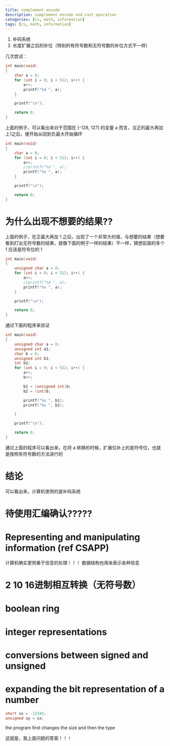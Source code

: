 ```yaml
---
title: complement encode
description: complement encode and cast operation
categories: [cs, math, information]
tags: [cs, math, information]
---
```



1. 补码系统
2. 长度扩展之后的补位（特别的有符号数和无符号数的补位方式不一样）


几次尝试：

```c
int main(void)
{
    char a = 0;
    for (int i = 0; i < 512; i++) {
        a++;
        printf("%d ", a);
    }

    printf("\n");

    return 0;
}

```
上面的例子，可以看出来对于范围在 [-128, 127] 的变量 a 而言，当正的最大再加上1之后，便开始从回到负最大开始循环


```c
int main(void)
{
    char a = 0;
    for (int i = 0; i < 512; i++) {
        a++;
        //printf("%d ", a);
        printf("%x ", a);
    }

    printf("\n");

    return 0;
}

```

# 为什么出现不想要的结果??
上面的例子，在正最大再加 1 之后，出现了一个非常大的值，与想要的结果（想要看到打出无符号数的结果，就像下面的例子一样的结果）不一样，猜想前面的多个 1 应该是符号位的 1

```c
int main(void)
{
    unsigned char a = 0;
    for (int i = 0; i < 512; i++) {
        a++;
        //printf("%d ", a);
        printf("%x ", a);
    }

    printf("\n");

    return 0;
}

```

通过下面的程序来验证
```c
int main(void)
{
    unsigned char a = 0;
    unsigned int a1;
    char b = 0;
    unsigned int b1;
    int b2;
    for (int i = 0; i < 512; i++) {
        a++;
        b++;

        b1 = (unsigned int)b;
        b2 = (int)b;

        printf("%x ", b1);
        printf("%x ", b2);

    }

    printf("\n");

    return 0;
}


```


通过上面的程序可以看出来，在将 a 转换的时候，扩展位补上的是符号位，也就是按照有符号数的方法进行的



# 结论
可以看出来，计算机使用的是补码系统

# 待使用汇编确认?????



# Representing and manipulating information (ref CSAPP)
计算机确实更侧重于信息的处理！！！
数据结构也用来表示各种信息


# 2 10 16进制相互转换（无符号数）
# boolean ring



# integer representations
# conversions between signed and unsigned 
# expanding the bit representation of a number
```c
short sx = -12345;
unsigned uy = sx;
```
the program first changes the size and then the type

这就是，我上面问题的答案！！！



